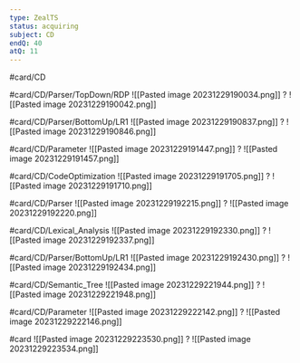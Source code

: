 ```yaml
---
type: ZealTS
status: acquiring
subject: CD
endQ: 40
atQ: 11
---
```

#card/CD

#card/CD/Parser/TopDown/RDP
![[Pasted image 20231229190034.png]]
?
![[Pasted image 20231229190042.png]] 

#card/CD/Parser/BottomUp/LR1
![[Pasted image 20231229190837.png]]
?
![[Pasted image 20231229190846.png]] 

#card/CD/Parameter 
![[Pasted image 20231229191447.png]]
?
![[Pasted image 20231229191457.png]] 

#card/CD/CodeOptimization 
![[Pasted image 20231229191705.png]]
?
![[Pasted image 20231229191710.png]] 

#card/CD/Parser 
![[Pasted image 20231229192215.png]]
?
![[Pasted image 20231229192220.png]] 

#card/CD/Lexical_Analysis
![[Pasted image 20231229192330.png]]
?
![[Pasted image 20231229192337.png]] 

#card/CD/Parser/BottomUp/LR1 
![[Pasted image 20231229192430.png]]
?
![[Pasted image 20231229192434.png]] 

#card/CD/Semantic_Tree 
![[Pasted image 20231229221944.png]]
?
![[Pasted image 20231229221948.png]] 

#card/CD/Parameter 
![[Pasted image 20231229222142.png]]
?
![[Pasted image 20231229222146.png]] 

#card
![[Pasted image 20231229223530.png]]
?
![[Pasted image 20231229223534.png]] <!--SR:!2024-01-13,2,150--> 

